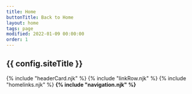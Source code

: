 ```yaml
---
title: Home
buttonTitle: Back to Home
layout: home
tags: page
modified: 2022-01-09 00:00:00
order: 1
---
```


<h2 class="py-6 text-6xl font-bold text-center text-transparent bg-clip-text bg-gradient-to-r from-green-600 via-green-600 to-slate-800 hover:bg-gradient-to-l hover:from-slate-800 hover:via-green-400 hover:to-green-600 uppercase ">
	{{ config.siteTitle }} 
</h2>
	{% include "headerCard.njk" %}
	{% include "linkRow.njk" %}
	{% include "homelinks.njk" %}
	<strong class="p-2 m-2 text-gray-400 h-full block border border-green-500"> 
	{% include "navigation.njk" %}
	</strong>	
	

